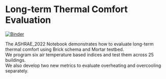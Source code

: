 # Long-term Thermal Comfort Evaluation
[![Binder](https://mybinder.org/badge_logo.svg)](https://mybinder.org/v2/gh/ruijis/Mortar_LongtermThermalComfort/HEAD)


The ASHRAE_2022 Notebook demonstrates how to evaluate long-term thermal comfort using Brick schema and Mortar testbed.</br>
We program six air temperature based indices and test them across 25 buildings.</br>
We also develop two new metrics to evaluate overheating and overcooling separately.</br>

